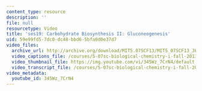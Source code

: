 ```yaml
---
content_type: resource
description: ''
file: null
resourcetype: Video
title: 'ses19: Carbohydrate Biosynthesis II: Gluconeogenesis'
uid: 59e99fd5-7dc0-dc48-bbd6-5bfa0d0e37d7
video_files:
  archive_url: http://archive.org/download/MIT5.07SCF13/MIT5_07SCF13_JE-Ses19_300k.mp4
  video_captions_file: /courses/5-07sc-biological-chemistry-i-fall-2013/c03c40ddc3f95d64924f86860935c3f1_345Wz_7CrN4.vtt
  video_thumbnail_file: https://img.youtube.com/vi/345Wz_7CrN4/default.jpg
  video_transcript_file: /courses/5-07sc-biological-chemistry-i-fall-2013/58e629d52b73174f19bef92590d57493_345Wz_7CrN4.pdf
video_metadata:
  youtube_id: 345Wz_7CrN4
---
```

